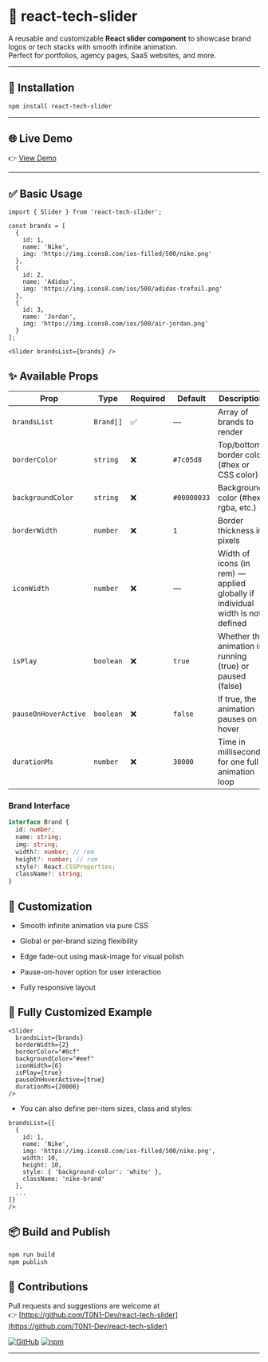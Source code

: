 # 📛 react-tech-slider

A reusable and customizable **React slider component** to showcase brand logos or tech stacks with smooth infinite animation.  
Perfect for portfolios, agency pages, SaaS websites, and more.

---

## 🚀 Installation

```bash
npm install react-tech-slider
```
---

## 🌐 Live Demo

👉 [View Demo](https://stackblitz.com)

---

## ✅ Basic Usage

```tsx
import { Slider } from 'react-tech-slider';

const brands = [
  {
    id: 1,
    name: 'Nike',
    img: 'https://img.icons8.com/ios-filled/500/nike.png'
  },
  {
    id: 2,
    name: 'Adidas',
    img: 'https://img.icons8.com/ios/500/adidas-trefoil.png'
  },
  {
    id: 3,
    name: 'Jordan',
    img: 'https://img.icons8.com/ios/500/air-jordan.png'
  }
];

<Slider brandsList={brands} />
```

## ✨ Available Props

| Prop                 | Type          | Required | Default        | Description |
|----------------------|---------------|----------|----------------|-------------|
| `brandsList`         | `Brand[]`     | ✅        | —              | Array of brands to render |
| `borderColor`        | `string`      | ❌        | `#7c05d8`      | Top/bottom border color (#hex or CSS color) |
| `backgroundColor`    | `string`      | ❌        | `#00000033`    | Background color (#hex, rgba, etc.) |
| `borderWidth`        | `number`      | ❌        | `1`            | Border thickness in pixels |
| `iconWidth`          | `number`      | ❌        | —              | Width of icons (in rem) — applied globally if individual width is not defined |
| `isPlay`             | `boolean`     | ❌        | `true`         | Whether the animation is running (true) or paused (false) |
| `pauseOnHoverActive` | `boolean`     | ❌        | `false`        | If true, the animation pauses on hover |
| `durationMs`         | `number`      | ❌        | `30000`        | Time in milliseconds for one full animation loop |

### Brand Interface

```typescript
interface Brand {
  id: number;
  name: string;
  img: string;
  width?: number; // rem
  height?: number; // rem
  style?: React.CSSProperties; 
  className?: string;
}
```

## 🎨 Customization

- Smooth infinite animation via pure CSS

- Global or per-brand sizing flexibility

- Edge fade-out using mask-image for visual polish

- Pause-on-hover option for user interaction

- Fully responsive layout

## 🧪 Fully Customized Example

```tsx
<Slider 
  brandsList={brands}
  borderWidth={2}
  borderColor="#0cf"
  backgroundColor="#eef"
  iconWidth={6}
  isPlay={true}
  pauseOnHoverActive={true}
  durationMs={20000}
/>

```
- You can also define per-item sizes, class and styles:

```tsx
brandsList={[
  {
    id: 1,
    name: 'Nike',
    img: 'https://img.icons8.com/ios-filled/500/nike.png',
    width: 10,
    height: 10,
    style: { 'background-color': 'white' },
    className: 'nike-brand'
  },
  ...
]}
/>
```

## 📦 Build and Publish

```bash
npm run build
npm publish
```

## 🤝 Contributions

Pull requests and suggestions are welcome at  
👉 [https://github.com/T0N1-Dev/react-tech-slider](https://github.com/T0N1-Dev/react-tech-slider)


[![GitHub](https://img.shields.io/badge/GitHub-Repo-black?logo=github)](https://github.com/T0N1-Dev/react-tech-slider)
[![npm](https://img.shields.io/npm/v/react-tech-slider)](https://www.npmjs.com/package/react-tech-slider?activeTab=readme)

---


